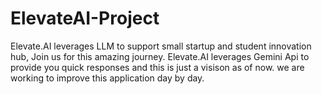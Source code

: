 # ElevateAI-Project
Elevate.AI leverages LLM to support small startup and student innovation hub, Join us for this amazing journey. Elevate.AI leverages Gemini Api to provide you quick responses and this is just a visison as of now. we are working to improve this application day by day.
